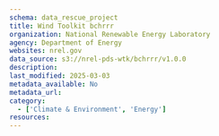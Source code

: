 ```yaml
---
schema: data_rescue_project 
title: Wind Toolkit bchrrr
organization: National Renewable Energy Laboratory
agency: Department of Energy
websites: nrel.gov
data_source: s3://nrel-pds-wtk/bchrrr/v1.0.0
description: 
last_modified: 2025-03-03
metadata_available: No
metadata_url: 
category:
  - ['Climate & Environment', 'Energy'] 
resources:
---
```

